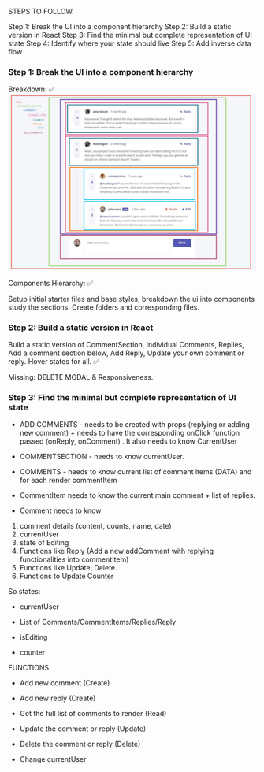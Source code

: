 STEPS TO FOLLOW.

Step 1: Break the UI into a component hierarchy
Step 2: Build a static version in React
Step 3: Find the minimal but complete representation of UI state
Step 4: Identify where your state should live
Step 5: Add inverse data flow

### Step 1: Break the UI into a component hierarchy

Breakdown: ✅
![Components Breakdown](./src/components/intermediate/CommentSection/assets/interactive-comments-section-main/design/desktop-design-breakdown.jpg)

Components Hierarchy: ✅

Setup initial starter files and base styles, breakdown the ui into components study the sections. Create folders and corresponding files.

### Step 2: Build a static version in React

Build a static version of CommentSection, Individual Comments, Replies, Add a comment section below, Add Reply, Update your own comment or reply. Hover states for all. ✅

Missing: DELETE MODAL & Responsiveness.

### Step 3: Find the minimal but complete representation of UI state

- ADD COMMENTS - needs to be created with props (replying or adding new comment) + needs to have the corresponding onClick function passed (onReply, onComment) . It also needs to know CurrentUser

- COMMENTSECTION - needs to know currentUser.

- COMMENTS - needs to know current list of comment items (DATA) and for each render commentItem

- CommentItem needs to know the current main comment + list of replies.

- Comment needs to know

1.  comment details (content, counts, name, date)
2.  currentUser
3.  state of Editing
4.  Functions like Reply (Add a new addComment with replying functionalities into commentItem)
5.  Functions like Update, Delete.
6.  Functions to Update Counter

So states:

- currentUser

- List of Comments/CommentItems/Replies/Reply

- isEditing

- counter

FUNCTIONS

- Add new comment (Create)

- Add new reply (Create)

- Get the full list of comments to render (Read)

- Update the comment or reply (Update)

- Delete the comment or reply (Delete)

- Change currentUser
